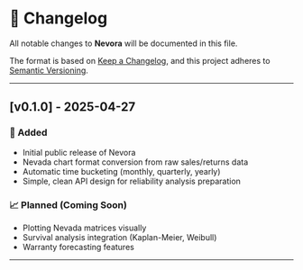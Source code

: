 # 📜 Changelog

All notable changes to **Nevora** will be documented in this file.

The format is based on [Keep a Changelog](https://keepachangelog.com/en/1.0.0/),
and this project adheres to [Semantic Versioning](https://semver.org/).

---

## [v0.1.0] - 2025-04-27

### 🎉 Added
- Initial public release of Nevora
- Nevada chart format conversion from raw sales/returns data
- Automatic time bucketing (monthly, quarterly, yearly)
- Simple, clean API design for reliability analysis preparation

### 📈 Planned (Coming Soon)
- Plotting Nevada matrices visually
- Survival analysis integration (Kaplan-Meier, Weibull)
- Warranty forecasting features

---

